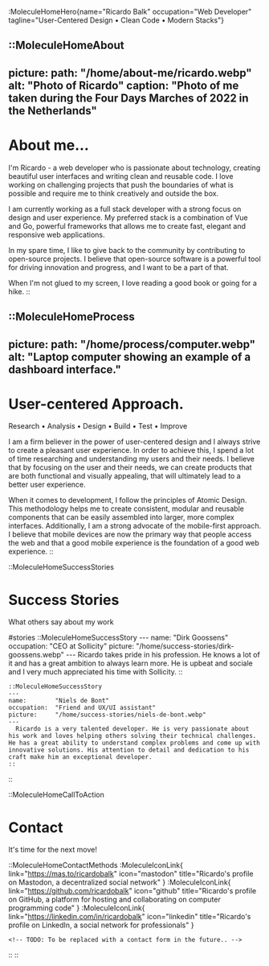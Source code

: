 :MoleculeHomeHero{name="Ricardo Balk" occupation="Web Developer" tagline="User-Centered Design • Clean Code • Modern Stacks"}

::MoleculeHomeAbout
---
picture:
  path:    "/home/about-me/ricardo.webp"
  alt:     "Photo of Ricardo"
  caption: "Photo of me taken during the Four Days Marches of 2022 in the Netherlands"
---

  # About me&hellip;

  I'm Ricardo - a web developer who is passionate about technology, creating beautiful user interfaces and writing clean and reusable code. I love working on challenging projects that push the boundaries of what is possible and require me to think creatively and outside the box.

  I am currently working as a full stack developer with a strong focus on design and user experience. My preferred stack is a combination of Vue and Go, powerful frameworks that allows me to create fast, elegant and responsive web applications.

  In my spare time, I like to give back to the community by contributing to open-source projects. I believe that open-source software is a powerful tool for driving innovation and progress, and I want to be a part of that.

  When I'm not glued to my screen, I love reading a good book or going for a hike. 
::

::MoleculeHomeProcess
---
picture:
  path:    "/home/process/computer.webp"
  alt:     "Laptop computer showing an example of a dashboard interface."
---

  # User-centered Approach.

  Research • Analysis • Design • Build • Test • Improve

  I am a firm believer in the power of user-centered design and I always strive to create a pleasant user experience. In order to achieve this, I spend a lot of time researching and understanding my users and their needs. I believe that by focusing on the user and their needs, we can create products that are both functional and visually appealing, that will ultimately lead to a better user experience.

  When it comes to development, I follow the principles of Atomic Design. This methodology helps me to create consistent, modular and reusable components that can be easily assembled into larger, more complex interfaces. Additionally, I am a strong advocate of the mobile-first approach. I believe that mobile devices are now the primary way that people access the web and that a good mobile experience is the foundation of a good web experience.
::

::MoleculeHomeSuccessStories
  # Success Stories

  What others say about my work

#stories
    ::MoleculeHomeSuccessStory
    ---
    name:        "Dirk Goossens"
    occupation:  "CEO at Sollicity"
    picture:     "/home/success-stories/dirk-goossens.webp"
    ---
      Ricardo takes pride in his profession. He knows a lot of it and has a great ambition to always learn more. He is upbeat and sociale and I very much appreciated his time with Sollicity.
    ::

    ::MoleculeHomeSuccessStory
    ---
    name:        "Niels de Bont"
    occupation:  "Friend and UX/UI assistant"
    picture:     "/home/success-stories/niels-de-bont.webp"
    ---
      Ricardo is a very talented developer. He is very passionate about his work and loves helping others solving their technical challenges. He has a great ability to understand complex problems and come up with innovative solutions. His attention to detail and dedication to his craft make him an exceptional developer.
    ::
::

::MoleculeHomeCallToAction
  # Contact

  It's time for the next move!

  ::MoleculeHomeContactMethods
    :MoleculeIconLink{ link="https://mas.to/ricardobalk"          icon="mastodon"  title="Ricardo's profile on Mastodon, a decentralized social network" }
    :MoleculeIconLink{ link="https://github.com/ricardobalk"      icon="github"    title="Ricardo's profile on GitHub, a platform for hosting and collaborating on computer programming code" }
    :MoleculeIconLink{ link="https://linkedin.com/in/ricardobalk" icon="linkedin"  title="Ricardo's profile on LinkedIn, a social network for professionals" }

    <!-- TODO: To be replaced with a contact form in the future.. -->
  ::
::